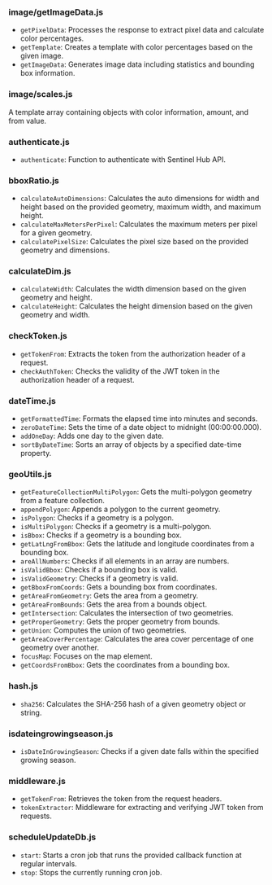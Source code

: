 

### image/getImageData.js
- `getPixelData`: Processes the response to extract pixel data and calculate color percentages.
- `getTemplate`: Creates a template with color percentages based on the given image.
- `getImageData`: Generates image data including statistics and bounding box information.

### image/scales.js
A template array containing objects with color information, amount, and from value.
### authenticate.js
- `authenticate`: Function to authenticate with Sentinel Hub API.

### bboxRatio.js
- `calculateAutoDimensions`: Calculates the auto dimensions for width and height based on the provided geometry, maximum width, and maximum height.
- `calculateMaxMetersPerPixel`: Calculates the maximum meters per pixel for a given geometry.
- `calculatePixelSize`: Calculates the pixel size based on the provided geometry and dimensions.

### calculateDim.js
- `calculateWidth`: Calculates the width dimension based on the given geometry and height.
- `calculateHeight`: Calculates the height dimension based on the given geometry and width.

### checkToken.js
- `getTokenFrom`: Extracts the token from the authorization header of a request.
- `checkAuthToken`: Checks the validity of the JWT token in the authorization header of a request.

### dateTime.js

- `getFormattedTime`: Formats the elapsed time into minutes and seconds.
- `zeroDateTime`: Sets the time of a date object to midnight (00:00:00.000).
- `addOneDay`: Adds one day to the given date.
- `sortByDateTime`: Sorts an array of objects by a specified date-time property.


### geoUtils.js
- `getFeatureCollectionMultiPolygon`: Gets the multi-polygon geometry from a feature collection.
- `appendPolygon`: Appends a polygon to the current geometry.
- `isPolygon`: Checks if a geometry is a polygon.
- `isMultiPolygon`: Checks if a geometry is a multi-polygon.
- `isBbox`: Checks if a geometry is a bounding box.
- `getLatLngFromBbox`: Gets the latitude and longitude coordinates from a bounding box.
- `areAllNumbers`: Checks if all elements in an array are numbers.
- `isValidBbox`: Checks if a bounding box is valid.
- `isValidGeometry`: Checks if a geometry is valid.
- `getBboxFromCoords`: Gets a bounding box from coordinates.
- `getAreaFromGeometry`: Gets the area from a geometry.
- `getAreaFromBounds`: Gets the area from a bounds object.
- `getIntersection`: Calculates the intersection of two geometries.
- `getProperGeometry`: Gets the proper geometry from bounds.
- `getUnion`: Computes the union of two geometries.
- `getAreaCoverPercentage`: Calculates the area cover percentage of one geometry over another.
- `focusMap`: Focuses on the map element.
- `getCoordsFromBbox`: Gets the coordinates from a bounding box.

### hash.js
- `sha256`: Calculates the SHA-256 hash of a given geometry object or string.

### isdateingrowingseason.js
- `isDateInGrowingSeason`: Checks if a given date falls within the specified growing season.

### middleware.js
- `getTokenFrom`: Retrieves the token from the request headers.
- `tokenExtractor`: Middleware for extracting and verifying JWT token from requests.

### scheduleUpdateDb.js
- `start`: Starts a cron job that runs the provided callback function at regular intervals.
- `stop`: Stops the currently running cron job.

